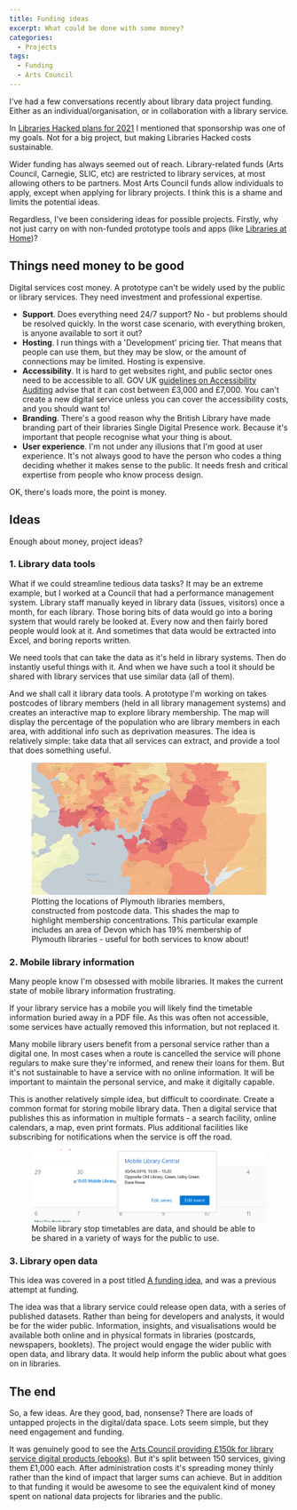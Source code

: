 ```yaml
---
title: Funding ideas
excerpt: What could be done with some money?
categories:
  - Projects
tags:
  - Funding
  - Arts Council
---
```


I've had a few conversations recently about library data project funding. Either as an individual/organisation, or in collaboration with a library service.

In [Libraries Hacked plans for 2021](https://blog.librarydata.uk/libraries-hacked-plans) I mentioned that sponsorship was one of my goals. Not for a big project, but making Libraries Hacked costs sustainable.

Wider funding has always seemed out of reach. Library-related funds (Arts Council, Carnegie, SLIC, etc) are restricted to library services, at most allowing others to be partners. Most Arts Council funds allow individuals to apply, except when applying for library projects. I think this is a shame and limits the potential ideas.

Regardless, I've been considering ideas for possible projects. Firstly, why not just carry on with non-funded prototype tools and apps (like [Libraries at Home](https://www.librariesathome.co.uk/))?

## Things need money to be good

Digital services cost money. A prototype can't be widely used by the public or library services. They need investment and professional expertise.

* **Support**. Does everything need 24/7 support? No - but problems should be resolved quickly. In the worst case scenario, with everything broken, is anyone available to sort it out?
* **Hosting**. I run things with a 'Development' pricing tier. That means that people can use them, but they may be slow, or the amount of connections may be limited. Hosting is expensive.
* **Accessibility**. It is hard to get websites right, and public sector ones need to be accessible to all. GOV UK [guidelines on Accessibility Auditing](https://www.gov.uk/service-manual/helping-people-to-use-your-service/making-your-service-accessible-an-introduction#:~:text=Budget%20for%20accessibility,%C2%A33%2C000%20and%20%C2%A37%2C000.) advise that it can cost between £3,000 and £7,000. You can't create a new digital service unless you can cover the accessibility costs, and you should want to!
* **Branding**. There's a good reason why the British Library have made branding part of their libraries Single Digital Presence work. Because it's important that people recognise what your thing is about. 
* **User experience**. I'm not under any illusions that I'm good at user experience. It's not always good to have the person who codes a thing deciding whether it makes sense to the public. It needs fresh and critical expertise from people who know process design.

OK, there's loads more, the point is money.

## Ideas

Enough about money, project ideas?

### 1. Library data tools

What if we could streamline tedious data tasks? It may be an extreme example, but I worked at a Council that had a performance management system. Library staff manually keyed in library data (issues, visitors) once a month, for each library. Those boring bits of data would go into a boring system that would rarely be looked at. Every now and then fairly bored people would look at it. And sometimes that data would be extracted into Excel, and boring reports written.

We need tools that can take the data as it's held in library systems. Then do instantly useful things with it. And when we have such a tool it should be shared with library services that use similar data (all of them).

And we shall call it library data tools. A prototype I'm working on takes postcodes of library members (held in all library management systems) and creates an interactive map to explore library membership. The map will display the percentage of the population who are library members in each area, with additional info such as deprivation measures. The idea is relatively simple: take data that all services can extract, and provide a tool that does something useful.

<figure>
  <img src="https://github.com/LibrariesHacked/librarieshacked.github.io/raw/master/images/2020-08-24-plymouth-members.png" alt="Plymouth library membership plotted on a map and shaded by concentration of members relative to population"/>
  <figcaption>Plotting the locations of Plymouth libraries members, constructed from postcode data. This shades the map to highlight membership concentrations. This particular example includes an area of Devon which has 19% membership of Plymouth libraries - useful for both services to know about!</figcaption>
</figure>

### 2. Mobile library information

Many people know I'm obsessed with mobile libraries. It makes the current state of mobile library information frustrating.

If your library service has a mobile you will likely find the timetable information buried away in a PDF file. As this was often not accessible, some services have actually removed this information, but not replaced it.

Many mobile library users benefit from a personal service rather than a digital one. In most cases when a route is cancelled the service will phone regulars to make sure they're informed, and renew their loans for them. But it's not sustainable to have a service with no online information. It will be important to maintain the personal service, and make it digitally capable.

This is another relatively simple idea, but difficult to coordinate. Create a common format for storing mobile library data. Then a digital service that publishes this as information in multiple formats - a search facility, online calendars, a map, even print formats. Plus additional facilities like subscribing for notifications when the service is off the road.

<figure>
  <img src="https://github.com/LibrariesHacked/librarieshacked.github.io/raw/master/images/2019-04-04-mobile-library-data-icalendar-stop.png" alt="Screenshot of a calendar application showing an entry for a mobile library stop"/>
  <figcaption>Mobile library stop timetables are data, and should be able to be shared in a variety of ways for the public to use.</figcaption>
</figure>

### 3. Library open data

This idea was covered in a post titled [A funding idea](https://blog.librarydata.uk/a-funding-idea/), and was a previous attempt at funding.

The idea was that a library service could release open data, with a series of published datasets. Rather than being for developers and analysts, it would be for the wider public. Information, insights, and visualisations would be available both online and in physical formats in libraries (postcards, newspapers, booklets). The project would engage the wider public with open data, and library data. It would help inform the public about what goes on in libraries.

## The end

So, a few ideas. Are they good, bad, nonsense? There are loads of untapped projects in the digital/data space. Lots seem simple, but they need engagement and funding.

It was genuinely good to see the [Arts Council providing £150k for library service digital products (ebooks)](https://twitter.com/libsconnected/status/1351937972510355457?s=20). But it's split between 150 services, giving them £1,000 each. After administration costs it's spreading money thinly rather than the kind of impact that larger sums can achieve. But in addition to that funding it would be awesome to see the equivalent kind of money spent on national data projects for libraries and the public.
